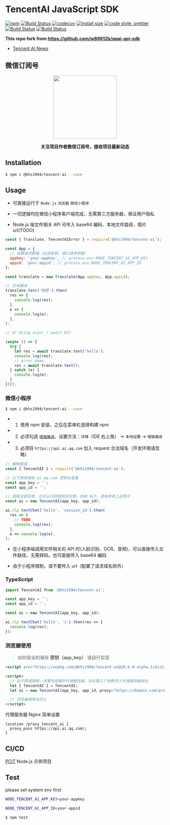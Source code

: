 # TencentAI JavaScript SDK

[![npm](https://img.shields.io/npm/v/@khs1994/tencent-ai.svg)](https://www.npmjs.com/package/@khs1994/tencent-ai) [![Build Status](https://travis-ci.com/khs1994/tencent-ai-js.svg?branch=master)](https://travis-ci.com/khs1994/tencent-ai-js) [![codecov](https://codecov.io/gh/khs1994/tencent-ai-js/branch/master/graph/badge.svg)](https://codecov.io/gh/khs1994/tencent-ai-js) [![install size](https://packagephobia.now.sh/badge?p=@khs1994/tencent-ai)](https://packagephobia.now.sh/result?p=@khs1994/tencent-ai) [![code style: prettier](https://badgen.now.sh/badge/code%20style/prettier/ff69b4)](https://github.com/prettier/prettier) [![Build Status](https://ci.khs1994.com/github/khs1994/tencent-ai-js/status?branch=master)](https://ci.khs1994.com/github/khs1994/tencent-ai-js) [![Build Status](https://drone.khs1994.com/api/badges/khs1994/tencent-ai-js/status.svg)](https://drone.khs1994.com/khs1994/tencent-ai-js)

**This repo fork from https://github.com/w89612b/qqai-api-sdk**

- [Tencent AI News](https://github.com/khs1994/tencent-ai-news)

## 微信订阅号

<p align="center">
<img width="200" src="https://user-images.githubusercontent.com/16733187/46847944-84a96b80-ce19-11e8-9f0c-ec84b2ac463e.jpg">
</p>

<p align="center"><strong>关注项目作者微信订阅号，接收项目最新动态</strong></p>

## Installation

```bash
$ npm i @khs1994/tencent-ai --save
```

## Usage

- 可直接运行于 `Node.js` `浏览器` `微信小程序`

- 一切逻辑均在微信小程序客户端完成，无需第三方服务器，保证用户隐私

- Node.js 端文件相关 API 可传入 base64 编码、本地文件路径、图片 url(TODO)

```js
const { Translate, TencentAIError } = require('@khs1994/tencent-ai');

const App = {
  // 设置请求数据（应用密钥、接口请求参数）
  appkey: 'your-appkey', // process.env.NODE_TENCENT_AI_APP_KEY
  appid: 'your-appid', // process.env.NODE_TENCENT_AI_APP_ID
};

const translate = new Translate(App.appkey, App.appid);

// 文本翻译
translate.text('你好').then(
  res => {
    console.log(res);
  },
  e => {
    console.log(e);
  },
);

// Or Using async / await ES7

(async () => {
  try {
    let res = await translate.text('hello');
    console.log(res);
    // error demo
    res = await translate.text();
  } catch (e) {
    console.log(e);
  }
})();
```

### 微信小程序

```bash
$ npm i @khs1994/tencent-ai --save
```

- 1. 使用 npm 安装，之后在菜单栏选择构建 npm
- 2. 必须勾选 [`增强编译`](https://developers.weixin.qq.com/miniprogram/dev/devtools/codecompile.html#%E5%A2%9E%E5%BC%BA%E7%BC%96%E8%AF%91)，设置方法：`详情`（IDE 右上角） -> `本地设置` -> `增强编译`
- 3. 必须将 `https://api.ai.qq.com` 加入 request 合法域名（开发环境请忽略）

```js
// 解构赋值
const { TencentAI } = require('@khs1994/tencent-ai');

// 以下两项请到 ai.qq.com 控制台查看
const app_key = '';
const app_id = '';

// 获取全部实例，也可以只获取特定实例，例如 NLP，具体参考上边例子
const ai = new TencentAI(app_key, app_id);

ai.nlp.textChat('hello', 'session_id').then(
  res => {
    // TODO
    console.log(res);
  },
  e => console.log(e),
);
```

- 在小程序端调用文件相关的 API 时(人脸识别、OCR、音频)，可以直接传入文件路径，无需转码。也可直接传入 base64 编码

- 由于小程序限制，请不要传入 url（配置了请求域名除外）

### TypeScript

```ts
import TencentAI from '@khs1994/tencent-ai';

const app_key = '';
const app_id = '';

const ai = new TencentAI(app_key, app_id);

ai.nlp.textChat('hello', '1').then(res => {
  console.log(res);
});
```

### 浏览器使用

> 如何安全的保存 **密钥（app_key）** 请自行实现

```html
<script src="https://unpkg.com/@khs1994/tencent-ai@19.6.0-alpha.1/dist/tencent-ai.min.js"></script>

<script>
  // 由于跨域限制，请事先搭建好代理服务器，并在第三个参数传入代理服务器地址
  let { TencentAI } = TencentAI;
  let ai = new TencentAI(app_key, app_id，proxy="https://domain.com/proxy_tencent_ai");

  // 浏览器端用法同上
</script>
```

代理服务器 Nginx 简单设置

```nginx
location /proxy_tencent_ai {
  proxy_pass https://api.ai.qq.com/;
}
```

## CI/CD

[PCIT](https://github.com/pcit-ce/pcit) Node.js 示例项目

## Test

please set system env first

```bash
NODE_TENCENT_AI_APP_KEY=your-appkey

NODE_TENCENT_AI_APP_ID=your-appid
```

```bash
$ npm test
```
